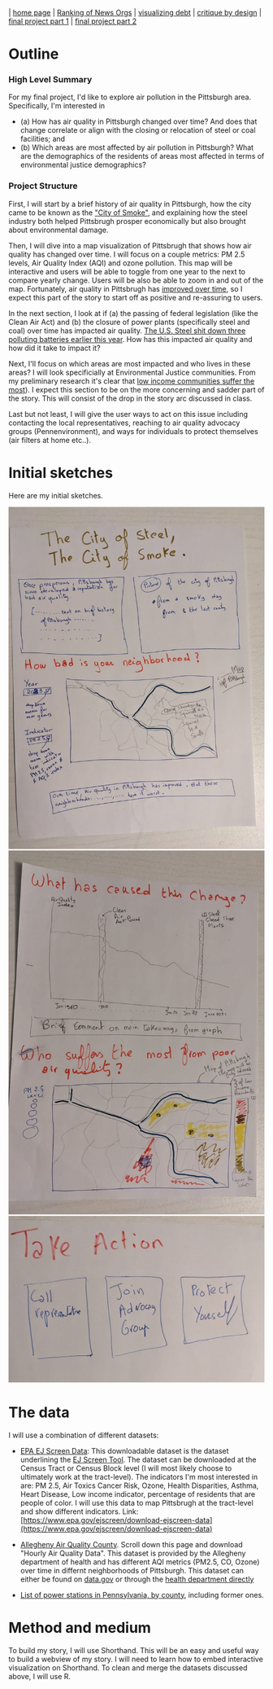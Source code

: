 | [home page](https://itsmeriem.github.io/Meriem/) | [Ranking of News Orgs](news-ranking.md) | [visualizing debt](visualizing-debt.md) | [critique by design](critique-by-design.md) | [final project part 1](final-project-part1.md) | [final project part 2](final-project-part2.md) 


# Outline

### High Level Summary
For my final project, I'd like to explore air pollution in the Pittsburgh area. Specifically, I'm interested in 
- (a) How  has air quality in Pittsburgh changed over time? And does that change correlate or align with the closing or relocation of steel or coal facilities; and
- (b) Which areas are most affected by air pollution in Pittsburgh? What are the demographics of the residents of areas most affected in terms of environmental justice demographics?

### Project Structure
First, I will start by a brief history of air quality in Pittsburgh, how the city came to be known as the ["City of Smoke"](https://e360.yale.edu/features/for-low-income-pittsburgh-clean-air-remains-an-elusive-goal), and explaining how the steel industry both helped Pittsbrugh prosper economically but also brought about environmental damage.

Then, I will dive into a map visualization of Pittsbrugh that shows how air quality has changed over time. I will focus on a couple metrics: PM 2.5 levels, Air Quality Index (AQI) and ozone pollution. This map will be interactive and users will be able to toggle from one year to the next to compare  yearly change. Users will be also be able to zoom in and out of the map. Fortunately, air quality in Pittsbrugh has [improved over time](https://e360.yale.edu/features/for-low-income-pittsburgh-clean-air-remains-an-elusive-goal), so I expect this part of the story to start off as positive and re-assuring to users.

In the next section, I look at if (a) the passing of federal legislation (like the Clean Air Act) and (b) the closure of power plants (specifically steel and coal) over time has impacted air quality. [The U.S. Steel shit down three polluting batteries earlier this year](https://www.cbsnews.com/pittsburgh/news/dangerous-for-peoples-health-american-lung-association-report-puts-pittsburgh-among-worst-places-for-air-quality/). How has this impacted air quality and how did it take to impact it?

Next, I'll focus on which areas are most impacted and who lives in these areas? I will look specificially at Environmental Justice communities. From my preliminary research it's clear that [low income communities suffer the most](https://e360.yale.edu/features/for-low-income-pittsburgh-clean-air-remains-an-elusive-goal)). I expect this section to be on the more concerning and sadder part of the story. This will consist of the drop in the story arc discussed in class. 

Last but not least, I will give the user ways to act on this issue including contacting the local representatives, reaching to air quality advocacy groups (Pennenvironment), and ways for individuals to protect themselves (air filters at home etc..).

# Initial sketches

Here are my initial sketches. 

<img src="1.jpeg"/>

<img src="2.jpeg"/>

<img src="3.jpeg"/>


# The data

I will use a combination of different datasets:
- [EPA EJ Screen Data](https://www.epa.gov/ejscreen/download-ejscreen-data): This downloadable dataset is the dataset underlining the [EJ Screen Tool](https://ejscreen.epa.gov/mapper/). The dataset can be downloaded at the Census Tract or Census Block level (I will most likely choose to ultimately work at the tract-level). The indicators I'm most interested in are: PM 2.5, Air Toxics Cancer Risk, Ozone, Health Disparities, Asthma, Heart Disease, Low income indicator, percentage of residents that are people of color. I will use this data to map Pittsbrugh at the tract-level and show different indicators. Link: [https://www.epa.gov/ejscreen/download-ejscreen-data](https://www.epa.gov/ejscreen/download-ejscreen-data)

- [Allegheny Air Quality County](https://catalog.data.gov/dataset/allegheny-county-air-quality). Scroll down this page and download "Hourly Air Quality Data". This dataset is provided by the Allegheny department of health and has different AQI metrics (PM2.5, CO, Ozone) over time in differnt neighborhoods of Pittsburgh. This dataset can either be found on [data.gov](https://catalog.data.gov/dataset/allegheny-county-air-quality) or through the [health department directly](https://www.alleghenycounty.us/Health-Department/Programs/Air-Quality/Air-Quality.aspx)

- [List of power stations in Pennsylvania, by county](https://en.wikipedia.org/wiki/List_of_power_stations_in_Pennsylvania#Former_power_stations), including former ones.

# Method and medium

To build my story, I will use Shorthand. This will be an easy and useful way to build a webview of my story. I will need to learn how to embed interactive visualization on Shorthand. To clean and merge the datasets discussed above, I will use R.
